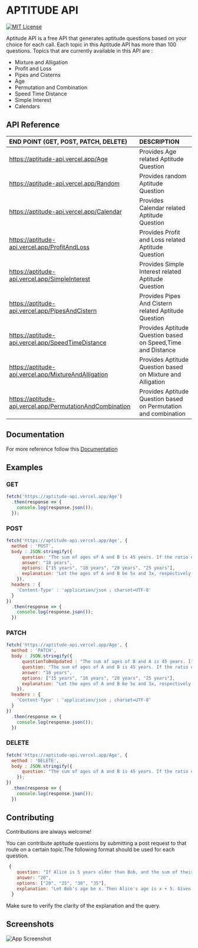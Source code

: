 # APTITUDE API 

[![MIT License](https://img.shields.io/badge/License-MIT-green.svg)](https://github.com/thirukumaran05/Aptitude-API?tab=MIT-1-ov-file)

Aptitude API is a free API that generates aptitude questions based on your choice for each call. Each topic in this Aptitude API has more than 100 questions. Topics that are currently available in this API are :

* Mixture and Alligation
* Profit and Loss
* Pipes and Cisterns
* Age
* Permutation and Combination
* Speed Time Distance
* Simple Interest
* Calendars

    
## API Reference

| END POINT (GET, POST, PATCH, DELETE)                      | DESCRIPTION                                                    |
| :---------------------------------------------------------|:-------------------------------------------------------------- |
|https://aptitude-api.vercel.app/Age                        | Provides Age related Aptitude Question                         |
|https://aptitude-api.vercel.app/Random                     |Provides random Aptitude Question                               |
|https://aptitude-api.vercel.app/Calendar                   |Provides Calendar related Aptitude Question                     |
|https://aptitude-api.vercel.app/ProfitAndLoss              |Provides Profit and Loss related Aptitude Question              |
|https://aptitude-api.vercel.app/SimpleInterest             |Provides Simple Interest related Aptitude Question              |
|https://aptitude-api.vercel.app/PipesAndCistern            |Provides Pipes And Cistern related Aptitude Question            |
|https://aptitude-api.vercel.app/SpeedTimeDistance          |Provides Aptitude Question based on Speed,Time and Distance     |
|https://aptitude-api.vercel.app/MixtureAndAlligation       |Provides Aptitude Question based on Mixture and Alligation      |
|https://aptitude-api.vercel.app/PermutationAndCombination  |Provides Aptitude Question based on Permutation and combination |

## Documentation

For more reference follow this [Documentation](https://aptitude-api.vercel.app/)


## Examples

### GET

```javascript
fetch('https://aptitude-api.vercel.app/Age')
  .then(response => {
    console.log(response.json());
  });
```

### POST

```javascript
fetch('https://aptitude-api.vercel.app/Age', {
  method : 'POST',
  body : JSON.stringify({
      question: "The sum of ages of A and B is 45 years. If the ratio of their ages is 5:3, what is B's age?",
      answer: "18 years",
      options: ["15 years", "18 years", "20 years", "25 years"],
      explanation: "Let the ages of A and B be 5x and 3x, respectively. Given that 5x + 3x = 45. Solving this equation gives x = 5. Hence, B's age = 3 * 5 = 15 years."
    }),
  headers : {
    'Content-Type' : 'application/json ; charset=UTF-8'
  }
})
  .then(response => {
    console.log(response.json());
  })
```

### PATCH

```javascript
fetch('https://aptitude-api.vercel.app/Age', {
  method : 'PATCH',
  body : JSON.stringify({
      questionToBeUpdated : "The sum of ages of B and A is 45 years. If the ratio of their ages is 5:3, what is B's age?",
      question: "The sum of ages of A and B is 45 years. If the ratio of their ages is 5:3, what is B's age?",
      answer: "18 years",
      options: ["15 years", "18 years", "20 years", "25 years"],
      explanation: "Let the ages of A and B be 5x and 3x, respectively. Given that 5x + 3x = 45. Solving this equation gives x = 5. Hence, B's age = 3 * 5 = 15 years."
    }),
  headers : {
    'Content-Type' : 'application/json ; charset=UTF-8'
  }
})
  .then(response => {
    console.log(response.json());
  })
```

### DELETE

```javascript
fetch('https://aptitude-api.vercel.app/Age', {
  method : 'DELETE',
  body : JSON.stringify({
      question: "The sum of ages of A and B is 45 years. If the ratio of their ages is 5:3, what is B's age?"
    });
})
  .then(response => {
    console.log(response.json());
  })
```


## Contributing

Contributions are always welcome!

You can contribute aptitude questions by submitting a post request to that route on a certain topic.The following format should be used for each question.

```javascript
 {
    question: "If Alice is 5 years older than Bob, and the sum of their ages is 35, how old is Alice?",
    answer: "20",
    options: ["20", "25", "30", "35"],
    explanation: "Let Bob's age be x. Then Alice's age is x + 5. Given that x + (x + 5) = 35. Solving this equation, we find x = 15, so Alice is x + 5 = 20 years old."
  }
```
Make sure to verify the clarity of the explanation and the query.

## Screenshots
![App Screenshot](https://github.com/thirukumaran05/Aptitude-API/blob/main/images/demo.png)
